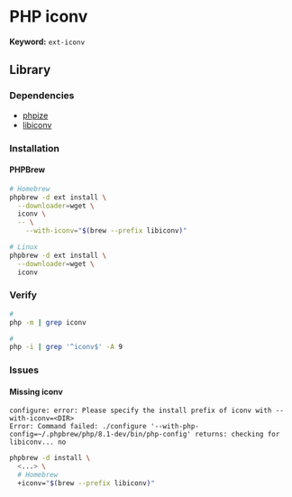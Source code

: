 # PHP iconv

**Keyword:** `ext-iconv`

## Library

### Dependencies

- [phpize](/phpize.md)
- [libiconv](/libiconv.md)

### Installation

#### PHPBrew

```sh
# Homebrew
phpbrew -d ext install \
  --downloader=wget \
  iconv \
  -- \
    --with-iconv="$(brew --prefix libiconv)"

# Linux
phpbrew -d ext install \
  --downloader=wget \
  iconv
```

### Verify

```sh
#
php -m | grep iconv

#
php -i | grep '^iconv$' -A 9
```

### Issues

#### Missing iconv

```log
configure: error: Please specify the install prefix of iconv with --with-iconv=<DIR>
Error: Command failed: ./configure '--with-php-config=~/.phpbrew/php/8.1-dev/bin/php-config' returns: checking for libiconv... no
```

```sh
phpbrew -d install \
  <...> \
  # Homebrew
  +iconv="$(brew --prefix libiconv)"
```
